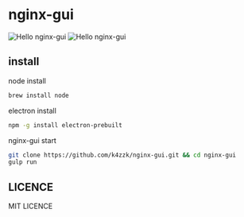 # nginx-gui

![Hello nginx-gui](https://raw.github.com/wiki/k4zzk/nginx-gui/images/20151223/img_01.png)
![Hello nginx-gui](https://raw.github.com/wiki/k4zzk/nginx-gui/images/20151223/img_02.png)


install
-------

node install

```sh
brew install node
```

electron install

```sh
npm -g install electron-prebuilt
```

nginx-gui start

```sh
git clone https://github.com/k4zzk/nginx-gui.git && cd nginx-gui
gulp run
```

LICENCE
-------
MIT LICENCE
